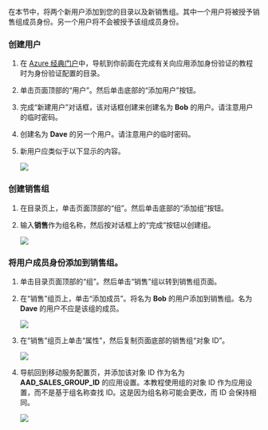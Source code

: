 在本节中，将两个新用户添加到您的目录以及新销售组。其中一个用户将被授予销售组成员身份。另一个用户将不会被授予该组成员身份。 

### 创建用户


1. 在 [Azure 经典门户](https://manage.windowsazure.cn)中，导航到你前面在完成有关向应用添加身份验证的教程时为身份验证配置的目录。
2. 单击页面顶部的“用户”。然后单击底部的“添加用户”按钮。 
3. 完成“新建用户”对话框，该对话框创建来创建名为 **Bob** 的用户。请注意用户的临时密码。 
4. 创建名为 **Dave** 的另一个用户。请注意用户的临时密码。
5. 新用户应类似于以下显示的内容。

    ![](./media/mobile-services-aad-rbac-create-sales-group/users.png)    


### 创建销售组


1. 在目录页上，单击页面顶部的“组”。然后单击底部的“添加组”按钮。 
2. 输入**销售**作为组名称，然后按对话框上的“完成”按钮以创建组。 

    ![](./media/mobile-services-aad-rbac-create-sales-group/sales-group.png)

### 将用户成员身份添加到销售组。


1. 单击目录页面顶部的“组”。然后单击“销售”组以转到销售组页面。 
2. 在“销售”组页上，单击“添加成员”。将名为 **Bob** 的用户添加到销售组。名为 **Dave** 的用户不应是该组的成员。

    ![](./media/mobile-services-aad-rbac-create-sales-group/group-membership.png)

2. 在“销售”组页上单击“属性”，然后复制页面底部的销售组“对象 ID”。

   
    ![](./media/mobile-services-aad-rbac-create-sales-group/sales-group-id.png)

3. 导航回到移动服务配置页，并添加该对象 ID 作为名为 **AAD\_SALES\_GROUP\_ID** 的应用设置。本教程使用组的对象 ID 作为应用设置，而不是基于组名称查找 ID。这是因为组名称可能会更改，而 ID 会保持相同。

    ![](./media/mobile-services-aad-rbac-create-sales-group/sales-group-id-app-setting.png)

<!---HONumber=Mooncake_0118_2016-->